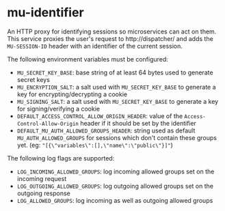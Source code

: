 # mu-identifier

An HTTP proxy for identifying sessions so microservices can act on them.  This service proxies the user's request to http://dispatcher/ and adds the `MU-SESSION-ID` header with an identifier of the current session.

The following environment variables must be configured:
* `MU_SECRET_KEY_BASE`: base string of at least 64 bytes used to generate secret keys
* `MU_ENCRYPTION_SALT`: a salt used with `MU_SECRET_KEY_BASE` to generate a key for encrypting/decrypting a cookie
* `MU_SIGNING_SALT`: a salt used with `MU_SECRET_KEY_BASE` to generate a key for signing/verifying a cookie
* `DEFAULT_ACCESS_CONTROL_ALLOW_ORIGIN_HEADER`: value of the `Access-Control-Allow-Origin` header if it should be set by the identifier
* `DEFAULT_MU_AUTH_ALLOWED_GROUPS_HEADER`: string used as default `MU_AUTH_ALLOWED_GROUPS` for sessions which don't contain these groups yet. (eg: `"[{\"variables\":[],\"name\":\"public\"}]"`)

The following log flags are supported:
* `LOG_INCOMING_ALLOWED_GROUPS`: log incoming allowed groups set on the incoming request
* `LOG_OUTGOING_ALLOWED_GROUPS`: log outgoing allowed groups set on the outgoing response
* `LOG_ALLOWED_GROUPS`: log incoming as well as outgoing allowed groups
